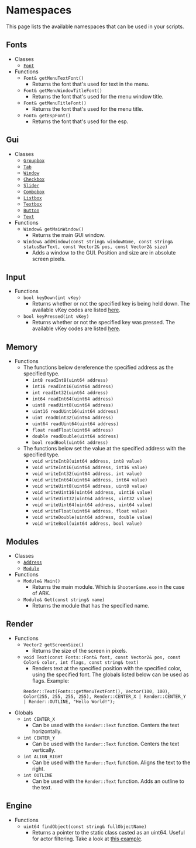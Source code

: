 # Namespaces
This page lists the available namespaces that can be used in your scripts.

## Fonts
- Classes
    - [`Font`](/classes?id=font)
- Functions
    - `Font& getMenuTextFont()`
        - Returns the font that's used for text in the menu.
    - `Font& getMenuWindowTitleFont()`
        - Returns the font that's used for the menu window title.
    - `Font& getMenuTitleFont()`
        - Returns the font that's used for the menu title.
    - `Font& getEspFont()`
        - Returns the font that's used for the esp.

## Gui
- Classes
    - [`Groupbox`](/classes?id=groupbox)
    - [`Tab`](/classes?id=tab)
    - [`Window`](/classes?id=window)
    - [`Checkbox`](/classes?id=checkbox)
    - [`Slider`](/classes?id=slider)
    - [`Combobox`](/classes?id=combobox)
    - [`Listbox`](/classes?id=listbox)
    - [`Textbox`](/classes?id=textbox)
    - [`Button`](/classes?id=button)
    - [`Text`](/classes?id=text)
- Functions
    - `Window& getMainWindow()`
        - Returns the main GUI window.
    - `Window& addWindow(const string& windowName, const string& statusBarText, const Vector2& pos, const Vector2& size)`
        - Adds a window to the GUI. Position and size are in absolute screen pixels.

## Input
- Functions
    - `bool keyDown(int vKey)`
        - Returns whether or not the specified key is being held down. The available vKey codes are listed [here](https://learn.microsoft.com/en-us/windows/win32/inputdev/virtual-key-codes).
    - `bool keyPressed(int vKey)`
        - Returns whether or not the specified key was pressed. The available vKey codes are listed [here](https://learn.microsoft.com/en-us/windows/win32/inputdev/virtual-key-codes).

## Memory
- Functions
    - The functions below dereference the specified address as the specified type.
        - `int8 readInt8(uint64 address)`
        - `int16 readInt16(uint64 address)`
        - `int readInt32(uint64 address)`
        - `int64 readInt64(uint64 address)`
        - `uint8 readUint8(uint64 address)`
        - `uint16 readUint16(uint64 address)`
        - `uint readUint32(uint64 address)`
        - `uint64 readUint64(uint64 address)`
        - `float readFloat(uint64 address)`
        - `double readDouble(uint64 address)`
        - `bool readBool(uint64 address)`
    - The functions below set the value at the specified address with the specified type.
        - `void writeInt8(uint64 address, int8 value)`
        - `void writeInt16(uint64 address, int16 value)`
        - `void writeInt32(uint64 address, int value)`
        - `void writeInt64(uint64 address, int64 value)`
        - `void writeUint8(uint64 address, uint8 value)`
        - `void writeUint16(uint64 address, uint16 value)`
        - `void writeUint32(uint64 address, uint32 value)`
        - `void writeUint64(uint64 address, uint64 value)`
        - `void writeFloat(uint64 address, float value)`
        - `void writeDouble(uint64 address, double value)`
        - `void writeBool(uint64 address, bool value)`

## Modules
- Classes
    - [`Address`](/classes?id=address)
    - [`Module`](/classes?id=module)
- Functions
    - `Module& Main()`
        - Returns the main module. Which is `ShooterGame.exe` in the case of ARK.
    - `Module& Get(const string& name)`
        - Returns the module that has the specified name.

## Render
- Functions
    - `Vector2 getScreenSize()`
        - Returns the size of the screen in pixels.
    - `void Text(const Fonts::Font& font, const Vector2& pos, const Color& color, int flags, const string& text)`
        - Renders text at the specified position with the specified color, using the specified font. The globals listed below can be used as flags. Example:
        ```clike
        Render::Text(Fonts::getMenuTextFont(), Vector(100, 100), Color(255, 255, 255, 255), Render::CENTER_X | Render::CENTER_Y | Render::OUTLINE, "Hello World!");
        ```
- Globals
    - `int CENTER_X`
        - Can be used with the `Render::Text` function. Centers the text horizontally.
    - `int CENTER_Y`
        - Can be used with the `Render::Text` function. Centers the text vertically.
    - `int ALIGN_RIGHT`
        - Can be used with the `Render::Text` function. Aligns the text to the right.
    - `int OUTLINE`
        - Can be used with the `Render::Text` function. Adds an outline to the text.

## Engine
- Functions
    - `uint64 findObject(const string& fullObjectName)`
        - Returns a pointer to the static class casted as an uint64. Useful for actor filtering. Take a look at [this example](/examples?id=filtering-actors).